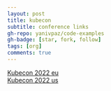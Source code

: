```yaml
---
layout: post
title: kubecon 
subtitle: conference links
gh-repo: yanivpaz/code-examples
gh-badge: [star, fork, follow]
tags: [org]
comments: true
---
```


[Kubecon 2022 eu](https://www.youtube.com/playlist?list=PLj6h78yzYM2MCEgkd8zH0vJWF7jdQ-GRR)   
[Kubecon 2022 us](https://www.youtube.com/playlist?list=PLj6h78yzYM2O5aNpRM71NQyx3WUe1xpTn)  
